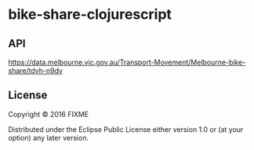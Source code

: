 # bike-share-clojurescript

## API

https://data.melbourne.vic.gov.au/Transport-Movement/Melbourne-bike-share/tdvh-n9dv

## License

Copyright © 2016 FIXME

Distributed under the Eclipse Public License either version 1.0 or (at
your option) any later version.
